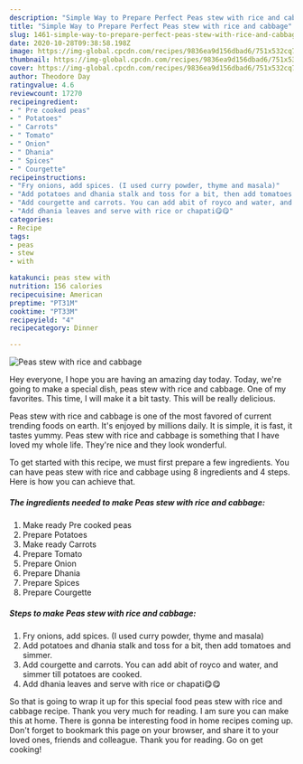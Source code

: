 ```yaml
---
description: "Simple Way to Prepare Perfect Peas stew with rice and cabbage"
title: "Simple Way to Prepare Perfect Peas stew with rice and cabbage"
slug: 1461-simple-way-to-prepare-perfect-peas-stew-with-rice-and-cabbage
date: 2020-10-28T09:38:58.198Z
image: https://img-global.cpcdn.com/recipes/9836ea9d156dbad6/751x532cq70/peas-stew-with-rice-and-cabbage-recipe-main-photo.jpg
thumbnail: https://img-global.cpcdn.com/recipes/9836ea9d156dbad6/751x532cq70/peas-stew-with-rice-and-cabbage-recipe-main-photo.jpg
cover: https://img-global.cpcdn.com/recipes/9836ea9d156dbad6/751x532cq70/peas-stew-with-rice-and-cabbage-recipe-main-photo.jpg
author: Theodore Day
ratingvalue: 4.6
reviewcount: 17270
recipeingredient:
- " Pre cooked peas"
- " Potatoes"
- " Carrots"
- " Tomato"
- " Onion"
- " Dhania"
- " Spices"
- " Courgette"
recipeinstructions:
- "Fry onions, add spices. (I used curry powder, thyme and masala)"
- "Add potatoes and dhania stalk and toss for a bit, then add tomatoes and simmer."
- "Add courgette and carrots. You can add abit of royco and water, and simmer till potatoes are cooked."
- "Add dhania leaves and serve with rice or chapati😋😋"
categories:
- Recipe
tags:
- peas
- stew
- with

katakunci: peas stew with 
nutrition: 156 calories
recipecuisine: American
preptime: "PT31M"
cooktime: "PT33M"
recipeyield: "4"
recipecategory: Dinner

---
```



![Peas stew with rice and cabbage](https://img-global.cpcdn.com/recipes/9836ea9d156dbad6/751x532cq70/peas-stew-with-rice-and-cabbage-recipe-main-photo.jpg)

Hey everyone, I hope you are having an amazing day today. Today, we're going to make a special dish, peas stew with rice and cabbage. One of my favorites. This time, I will make it a bit tasty. This will be really delicious.

Peas stew with rice and cabbage is one of the most favored of current trending foods on earth. It's enjoyed by millions daily. It is simple, it is fast, it tastes yummy. Peas stew with rice and cabbage is something that I have loved my whole life. They're nice and they look wonderful.




To get started with this recipe, we must first prepare a few ingredients. You can have peas stew with rice and cabbage using 8 ingredients and 4 steps. Here is how you can achieve that.

<!--inarticleads1-->

##### The ingredients needed to make Peas stew with rice and cabbage:

1. Make ready  Pre cooked peas
1. Prepare  Potatoes
1. Make ready  Carrots
1. Prepare  Tomato
1. Prepare  Onion
1. Prepare  Dhania
1. Prepare  Spices
1. Prepare  Courgette




<!--inarticleads2-->

##### Steps to make Peas stew with rice and cabbage:

1. Fry onions, add spices. (I used curry powder, thyme and masala)
1. Add potatoes and dhania stalk and toss for a bit, then add tomatoes and simmer.
1. Add courgette and carrots. You can add abit of royco and water, and simmer till potatoes are cooked.
1. Add dhania leaves and serve with rice or chapati😋😋




So that is going to wrap it up for this special food peas stew with rice and cabbage recipe. Thank you very much for reading. I am sure you can make this at home. There is gonna be interesting food in home recipes coming up. Don't forget to bookmark this page on your browser, and share it to your loved ones, friends and colleague. Thank you for reading. Go on get cooking!
